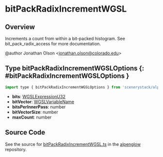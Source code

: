 # bitPackRadixIncrementWGSL

## Overview

Increments a count from within a bit-packed histogram. See bit_pack_radix_access for more documentation.

@author Jonathan Olson &lt;jonathan.olson@colorado.edu&gt;

## Type bitPackRadixIncrementWGSLOptions {: #bitPackRadixIncrementWGSLOptions }


```js
import type { bitPackRadixIncrementWGSLOptions } from 'scenerystack/alpenglow';
```
- **bits**: [WGSLExpressionU32](../alpenglow/WGSLString.md#WGSLExpressionU32)
- **bitVector**: [WGSLVariableName](../alpenglow/WGSLString.md#WGSLVariableName)
- **bitsPerInnerPass**: <span style="color: hsla(calc(var(--md-hue) + 180deg),80%,40%,1);">number</span>
- **bitVectorSize**: <span style="color: hsla(calc(var(--md-hue) + 180deg),80%,40%,1);">number</span>
- **maxCount**: <span style="color: hsla(calc(var(--md-hue) + 180deg),80%,40%,1);">number</span>




## Source Code

See the source for [bitPackRadixIncrementWGSL.ts](https://github.com/phetsims/alpenglow/blob/main/js/webgpu/wgsl/gpu/bitPackRadixIncrementWGSL.ts) in the [alpenglow](https://github.com/phetsims/alpenglow) repository.
